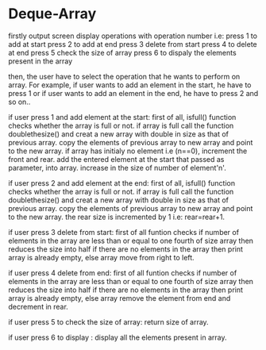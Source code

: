 # Deque-Array
firstly output screen display operations with operation number
 i.e: press 1  to add at start
      press 2  to add at end
      press 3  delete from start
      press 4  to delete at end
      press 5  check the size of array
      press 6  to dispaly the elements present in the array

then, the user have to select the operation that he wants to perform on array.
 For example, if user wants to add an element in the start, he have to press 1 
	      or if user wants to add an element in the end, he have to press 2 and so on..

if user press 1 and add element at the start:
		first of all, isfull() function checks whether the array is full or not. 
if array is full call the function doublethesize() and creat a new array with double in size as that of previous array.
copy the elements of previous array to new array and point to the new array.
if array has initialy no element i.e (n==0), increment the front and rear.
add the entered element at the start that passed as parameter, into array.
increase in the size of number of element'n'.

if user press 2 and add element at the end:
  first of all, isfull() function checks whether the array is full or not. 
if array is full call the function doublethesize() and creat a new array with double in size as that of previous array.
copy the elements of previous array to new array and point to the new array.
the rear size is incremented by 1 i.e: rear=rear+1.

if user press 3 delete from start:
	first of all funtion checks if number of elements in the array are less than or equal to one fourth of size array 
then reduces the size into half
	if there are no elements in the array then print array is already empty,
else array move from right to left.

if user press 4 delete from end:
	first of all funtion checks if number of elements in the array are less than or equal to one fourth of size array 
then reduces the size into half
	if there are no elements in the array then print array is already empty,
else array remove the element from end and decrement in rear.

if user press 5  to check the size of array:
	return size of array.

if user press 6 to display : 
	display all the elements present in array.

